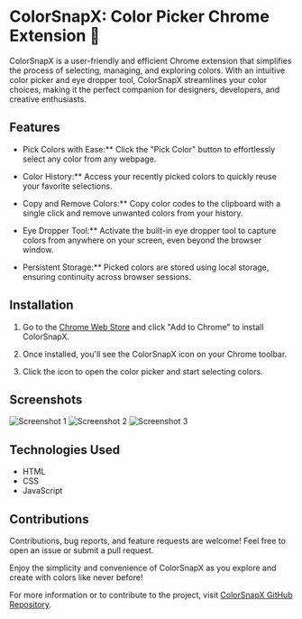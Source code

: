 # ColorSnapX: Color Picker Chrome Extension 🎨

ColorSnapX is a user-friendly and efficient Chrome extension that simplifies the process of selecting, managing, and exploring colors. With an intuitive color picker and eye dropper tool, ColorSnapX streamlines your color choices, making it the perfect companion for designers, developers, and creative enthusiasts.

## Features

- Pick Colors with Ease:** Click the "Pick Color" button to effortlessly select any color from any webpage.

- Color History:** Access your recently picked colors to quickly reuse your favorite selections.

- Copy and Remove Colors:** Copy color codes to the clipboard with a single click and remove unwanted colors from your history.

- Eye Dropper Tool:** Activate the built-in eye dropper tool to capture colors from anywhere on your screen, even beyond the browser window.

- Persistent Storage:** Picked colors are stored using local storage, ensuring continuity across browser sessions.

## Installation

1. Go to the [Chrome Web Store](https://chrome.google.com/webstore/detail/colorsnapx/mpeliapgpfpkkmajojadeiajdgkogcom) and click "Add to Chrome" to install ColorSnapX.

2. Once installed, you'll see the ColorSnapX icon on your Chrome toolbar.

3. Click the icon to open the color picker and start selecting colors.

## Screenshots

![Screenshot 1](https://github.com/Sankalp20000/ColorSnapX/assets/81378607/d2ac34d3-ec03-462a-a3fb-fe99b3065c69)
![Screenshot 2](https://github.com/Sankalp20000/ColorSnapX/assets/81378607/4d284817-9c53-4113-939f-805bf5c33bc5)
![Screenshot 3](https://github.com/Sankalp20000/ColorSnapX/assets/81378607/7b38e37c-288d-4b20-b9ee-596fcc80fe65)

## Technologies Used

- HTML
- CSS
- JavaScript

## Contributions

Contributions, bug reports, and feature requests are welcome! Feel free to open an issue or submit a pull request.


Enjoy the simplicity and convenience of ColorSnapX as you explore and create with colors like never before!

For more information or to contribute to the project, visit [ColorSnapX GitHub Repository](https://github.com/Sankalp20000/colorsnapx).

